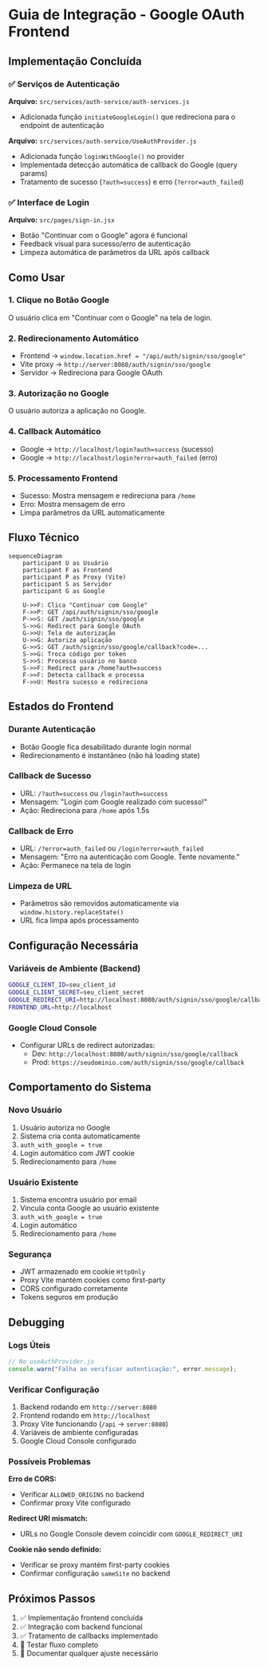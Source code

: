 # Guia de Integração - Google OAuth Frontend

## Implementação Concluída

### ✅ Serviços de Autenticação

**Arquivo:** `src/services/auth-service/auth-services.js`
- Adicionada função `initiateGoogleLogin()` que redireciona para o endpoint de autenticação

**Arquivo:** `src/services/auth-service/UseAuthProvider.js`
- Adicionada função `loginWithGoogle()` no provider
- Implementada detecção automática de callback do Google (query params)
- Tratamento de sucesso (`?auth=success`) e erro (`?error=auth_failed`)

### ✅ Interface de Login

**Arquivo:** `src/pages/sign-in.jsx`
- Botão "Continuar com o Google" agora é funcional
- Feedback visual para sucesso/erro de autenticação
- Limpeza automática de parâmetros da URL após callback

## Como Usar

### 1. Clique no Botão Google
O usuário clica em "Continuar com o Google" na tela de login.

### 2. Redirecionamento Automático
- Frontend → `window.location.href = "/api/auth/signin/sso/google"`
- Vite proxy → `http://server:8080/auth/signin/sso/google`
- Servidor → Redireciona para Google OAuth

### 3. Autorização no Google
O usuário autoriza a aplicação no Google.

### 4. Callback Automático
- Google → `http://localhost/login?auth=success` (sucesso)
- Google → `http://localhost/login?error=auth_failed` (erro)

### 5. Processamento Frontend
- Sucesso: Mostra mensagem e redireciona para `/home`
- Erro: Mostra mensagem de erro
- Limpa parâmetros da URL automaticamente

## Fluxo Técnico

```mermaid
sequenceDiagram
    participant U as Usuário
    participant F as Frontend
    participant P as Proxy (Vite)
    participant S as Servidor
    participant G as Google

    U->>F: Clica "Continuar com Google"
    F->>P: GET /api/auth/signin/sso/google
    P->>S: GET /auth/signin/sso/google
    S->>G: Redirect para Google OAuth
    G->>U: Tela de autorização
    U->>G: Autoriza aplicação
    G->>S: GET /auth/signin/sso/google/callback?code=...
    S->>G: Troca código por token
    S->>S: Processa usuário no banco
    S->>F: Redirect para /home?auth=success
    F->>F: Detecta callback e processa
    F->>U: Mostra sucesso e redireciona
```

## Estados do Frontend

### Durante Autenticação
- Botão Google fica desabilitado durante login normal
- Redirecionamento é instantâneo (não há loading state)

### Callback de Sucesso
- URL: `/?auth=success` ou `/login?auth=success`
- Mensagem: "Login com Google realizado com sucesso!"
- Ação: Redireciona para `/home` após 1.5s

### Callback de Erro
- URL: `/?error=auth_failed` ou `/login?error=auth_failed`
- Mensagem: "Erro na autenticação com Google. Tente novamente."
- Ação: Permanece na tela de login

### Limpeza de URL
- Parâmetros são removidos automaticamente via `window.history.replaceState()`
- URL fica limpa após processamento

## Configuração Necessária

### Variáveis de Ambiente (Backend)
```bash
GOOGLE_CLIENT_ID=seu_client_id
GOOGLE_CLIENT_SECRET=seu_client_secret
GOOGLE_REDIRECT_URI=http://localhost:8080/auth/signin/sso/google/callback
FRONTEND_URL=http://localhost
```

### Google Cloud Console
- Configurar URLs de redirect autorizadas:
  - Dev: `http://localhost:8080/auth/signin/sso/google/callback`
  - Prod: `https://seudominio.com/auth/signin/sso/google/callback`

## Comportamento do Sistema

### Novo Usuário
1. Usuário autoriza no Google
2. Sistema cria conta automaticamente
3. `auth_with_google = true`
4. Login automático com JWT cookie
5. Redirecionamento para `/home`

### Usuário Existente
1. Sistema encontra usuário por email
2. Vincula conta Google ao usuário existente
3. `auth_with_google = true`
4. Login automático
5. Redirecionamento para `/home`

### Segurança
- JWT armazenado em cookie `HttpOnly`
- Proxy Vite mantém cookies como first-party
- CORS configurado corretamente
- Tokens seguros em produção

## Debugging

### Logs Úteis
```javascript
// No useAuthProvider.js
console.warn("Falha ao verificar autenticação:", error.message);
```

### Verificar Configuração
1. Backend rodando em `http://server:8080`
2. Frontend rodando em `http://localhost`
3. Proxy Vite funcionando (`/api` → `server:8080`)
4. Variáveis de ambiente configuradas
5. Google Cloud Console configurado

### Possíveis Problemas

**Erro de CORS:**
- Verificar `ALLOWED_ORIGINS` no backend
- Confirmar proxy Vite configurado

**Redirect URI mismatch:**
- URLs no Google Console devem coincidir com `GOOGLE_REDIRECT_URI`

**Cookie não sendo definido:**
- Verificar se proxy mantém first-party cookies
- Confirmar configuração `sameSite` no backend

## Próximos Passos

1. ✅ Implementação frontend concluída
2. ✅ Integração com backend funcional
3. ✅ Tratamento de callbacks implementado
4. 🔄 Testar fluxo completo
5. 📝 Documentar qualquer ajuste necessário